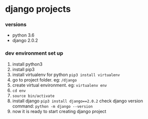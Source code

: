 # django projects
### versions
- python 3.6
- django 2.0.2

### dev environment set up
1. install python3
2. install pip3
3. install virtualenv for python
    `pip3 install virtualenv`
4. go to project folder. eg: `/django`
5. create virtual environment. eg:
    `virtualenv env `
6. `cd env`
7. `source bin/activate`
8. install django
    `pip3 install django==2.0.2`
   check django version command:
    `python -m django --version`
9. now it is ready to start creating django project
